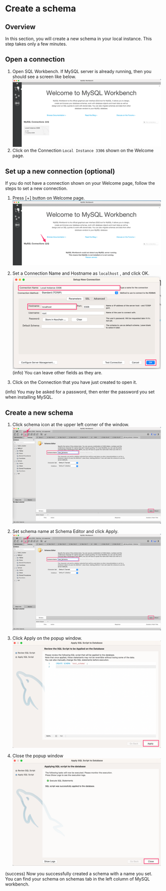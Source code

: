 # Create a schema

## Overview
In this section, you will create a new schema in your local instance. This step takes only a few minutes.

## Open a connection
1. Open SQL Workbench. If MySQL server is already running, then you should see a screen like below.
![welcome normal](/img/welcome_normal.png)
1. Click on the Connection `Local Instance 3306` shown on the Welcome page.


## Set up a new connection (optional)
If you do not have a connection shown on your Welcome page, follow the steps to set a new connection.
1. Press [+] button on Welcome page.
![welcome empty](/img/welcome_empty.png "welcome")

1. Set a Connection Name and Hostname as `localhost` , and click OK.
![set connection](/img/set_connection.png "set connection")
(info)
You can leave other fields as they are.
1. Click on the Connection that you have just created to open it.

(info)
You may be asked for a password, then enter the password you set when installing MySQL.

## Create a new schema
1. Click schema icon at the upper left corner of the window.
![schema](/img/set_schema.png)
1. Set schema name at Schema Editor and click Apply.
![schema](/img/set_schema.png)
1. Click Apply on the popup window.
![schema popup](/img/popup.png)

1. Close the popup window
![schema popup2](/img/popup_close.png)

(success)
Now you successfully created a schema with a name you set. You can find your schema on schemas tab in the left column of MySQL workbench.